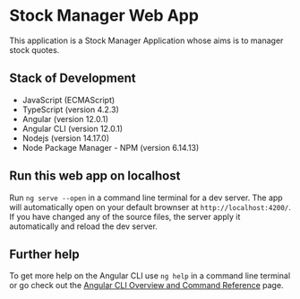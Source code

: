 # Stock Manager Web App

This application is a Stock Manager Application whose aims is to manager stock quotes.

## Stack of Development

- JavaScript (ECMAScript)
- TypeScript (version 4.2.3)
- Angular (version 12.0.1)
- Angular CLI (version 12.0.1)
- Nodejs (version 14.17.0)
- Node Package Manager - NPM (version 6.14.13)

## Run this web app on localhost

Run `ng serve --open` in a command line terminal for a dev server.
The app will automatically open on your default brownser at `http://localhost:4200/`.
If you have changed any of the source files, the server apply it automatically and reload the dev server.

## Further help

To get more help on the Angular CLI use `ng help` in a command line terminal or go check out the [Angular CLI Overview and Command Reference](https://angular.io/cli) page.
